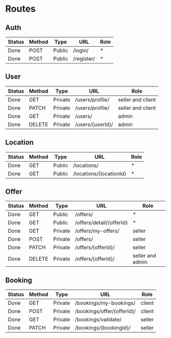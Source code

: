 # Routes

## Auth

| Status | Method | Type   | URL        | Role |
| ------ | ------ | ------ | ---------- | ---- |
| Done   | POST   | Public | /login/    | \*   |
| Done   | POST   | Public | /register/ | \*   |

## User

| Status | Method | Type    | URL              | Role              |
| ------ | ------ | ------- | ---------------- | ----------------- |
| Done   | GET    | Private | /users/profile/  | seller and client |
| Done   | PATCH  | Private | /users/profile/  | seller and client |
| Done   | GET    | Private | /users/          | admin             |
| Done   | DELETE | Private | /users/{userId}/ | admin             |

## Location

| Status | Method | Type   | URL                     | Role |
| ------ | ------ | ------ | ----------------------- | ---- |
| Done   | GET    | Public | /locations/             | \*   |
| Done   | GET    | Public | /locations/{locationId} | \*   |

## Offer

| Status | Method | Type    | URL                      | Role             |
| ------ | ------ | ------- | ------------------------ | ---------------- |
| Done   | GET    | Public  | /offers/                 | \*               |
| Done   | GET    | Public  | /offers/detail/{offerId} | \*               |
| Done   | GET    | Private | /offers/my-offers/       | seller           |
| Done   | POST   | Private | /offers/                 | seller           |
| Done   | PATCH  | Private | /offers/{offerId}/       | seller           |
| Done   | DELETE | Private | /offers/{offerId}/       | seller and admin |

## Booking

| Status | Method | Type    | URL                        | Role   |
| ------ | ------ | ------- | -------------------------- | ------ |
| Done   | GET    | Private | /bookings/my-bookings/     | client |
| Done   | POST   | Private | /bookings/offer/{offerId}/ | client |
| Done   | GET    | Private | /bookings/validate/        | seller |
| Done   | PATCH  | Private | /bookings/{bookingId}/     | seller |
